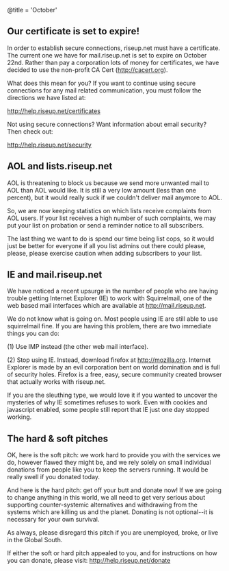 @title = 'October'

## Our certificate is set to expire!

In order to establish secure connections, riseup.net must have a certificate. The current one we have for mail.riseup.net is set to expire on October 22nd. Rather than pay a corporation lots of money for certificates, we have decided to use the non-profit CA Cert (http://cacert.org).

What does this mean for you? If you want to continue using secure connections for any mail related communication, you must follow the directions we have listed at:

   http://help.riseup.net/certificates

Not using secure connections? Want information about email security? Then check out:

   http://help.riseup.net/security

## AOL and lists.riseup.net

AOL is threatening to block us because we send more unwanted mail to AOL than AOL would like. It is still a very low amount (less than one percent), but it would really suck if we couldn't deliver mail anymore to AOL.

So, we are now keeping statistics on which lists receive complaints from AOL users. If your list receives a high number of such complaints, we may put your list on probation or send a reminder notice to all subscribers.

The last thing we want to do is spend our time being list cops, so it would just be better for everyone if all you list admins out there could please, please, please exercise caution when adding subscribers to your list.

## IE and mail.riseup.net

We have noticed a recent upsurge in the number of people who are having trouble getting Internet Explorer (IE) to work with Squirrelmail, one of the web based mail interfaces which are available at http://mail.riseup.net.

We do not know what is going on. Most people using IE are still able to use squirrelmail fine. If you are having this problem, there are two immediate things you can do:

(1) Use IMP instead (the other web mail interface).

(2) Stop using IE. Instead, download firefox at http://mozilla.org. Internet Explorer is made by an evil corporation bent on world domination and is full of security holes. Firefox is a free, easy, secure community created browser that actually works with riseup.net.

If you are the sleuthing type, we would love it if you wanted to uncover the mysteries of why IE sometimes refuses to work. Even with cookies and javascript enabled, some people still report that IE just one day stopped working.

## The hard & soft pitches

OK, here is the soft pitch: we work hard to provide you with the services we do, however flawed they might be, and we rely solely on small individual donations from people like you to keep the servers running. It would be really swell if you donated today.

And here is the hard pitch: get off your butt and donate now! If we are going to change anything in this world, we all need to get very serious about supporting counter-systemic alternatives and withdrawing from the systems which are killing us and the planet. Donating is not optional--it is necessary for your own survival.

As always, please disregard this pitch if you are unemployed, broke, or live in the Global South.

If either the soft or hard pitch appealed to you, and for instructions on how you can donate, please visit: http://help.riseup.net/donate
